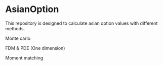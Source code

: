 # AsianOption

This repository is designed to calculate asian option values with different methods.

Monte carlo

FDM & PDE (One dimension)

Moment matching
